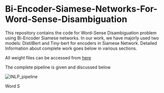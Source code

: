 # Bi-Encoder-Siamese-Networks-For-Word-Sense-Disambiguation

This repository contains the code for Word-Sense Disambiguation problem using Bi-Encoder Siamese networks. In our work, we have majorly used two models: DistilBert and Tiny-bert for encoders in Siamese Network. Detailed Information about complete work goes below in various sections.

All weight files can be accessed from [here]([https://example.com](https://iiithydresearch-my.sharepoint.com/:f:/g/personal/amit_shukla_research_iiit_ac_in/EooiBHSPQsdFhPZkWdh_6m4BAjfNBXxXSdoVHJh9cOfzIg?e=Y6kY1T))

The complete pipeline is given and discussed below

![INLP_pipeline](https://github.com/user-attachments/assets/d7d5c270-b2e9-466a-860d-a6daf9aa2e22)

Word S
